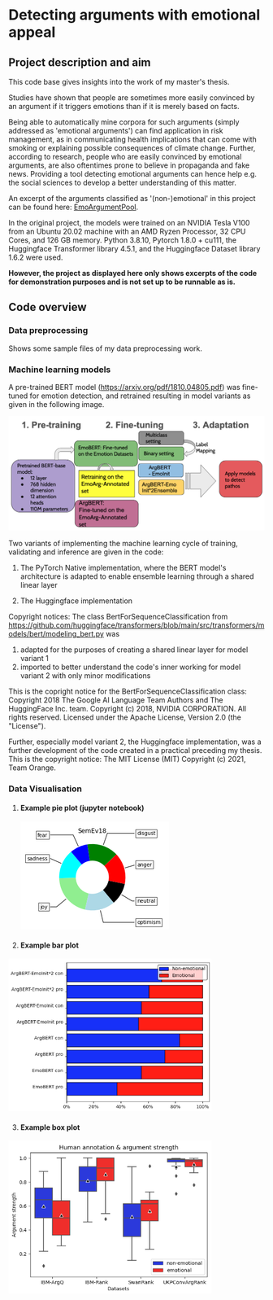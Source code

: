 # Detecting arguments with emotional appeal
## Project description and aim 



This code base gives insights into the work of my master's thesis. 

Studies have shown that people are sometimes more easily convinced by an argument if it triggers emotions than if it is merely based on facts.

Being able to automatically mine corpora for such arguments (simply addressed as 'emotional arguments') can find application in risk management, as in communicating health implications that can come with smoking or explaining possible consequences of climate change. 
Further, according to research, people who are easily convinced by emotional arguments, are also oftentimes prone to believe in propaganda and fake news. 
Providing a tool detecting emotional arguments can hence help e.g. the social sciences to develop a better understanding of this matter. 

An excerpt of the arguments classified as '(non-)emotional' in this project can be found here: <a href="https://github.com/Isa-May/EmoArgumentPool"> EmoArgumentPool</a>.

In the original project, the models were trained on an NVIDIA Tesla V100 from an Ubuntu 20.02 machine with an AMD Ryzen Processor, 32 CPU Cores, and 126 GB memory. Python 3.8.10, Pytorch 1.8.0 + cu111, the Huggingface Transformer library 4.5.1, and the Huggingface Dataset library 1.6.2 were used.

**However, the project as displayed here only shows excerpts of the code for demonstration purposes and is not set up to be runnable as is.**


## Code overview
### Data preprocessing
Shows some sample files of my data preprocessing work.

### Machine learning models
A pre-trained BERT model (https://arxiv.org/pdf/1810.04805.pdf) was fine-tuned for emotion detection, and retrained resulting in model variants as given in the following image. 

![My BERT variants](images/myBERTvariants.png)

Two variants of implementing the machine learning cycle of training, validating and inference are given in the code:

1) The PyTorch Native implementation, where the BERT model's architecture is adapted
to enable ensemble learning through a shared linear layer

2) The Huggingface implementation 

Copyright notices:
The class BertForSequenceClassification from https://github.com/huggingface/transformers/blob/main/src/transformers/models/bert/modeling_bert.py
was
1) adapted for the purposes of creating a shared linear layer for model variant 1
2) imported to better understand the code's inner working for model variant 2 with only minor modifications

This is the copright notice for the BertForSequenceClassification class: 
Copyright 2018 The Google AI Language Team Authors and The HuggingFace Inc. team.
Copyright (c) 2018, NVIDIA CORPORATION. All rights reserved.
Licensed under the Apache License, Version 2.0 (the "License").

Further, especially model variant 2, the Huggingface implementation, was a further development of the code 
created in a practical preceding my thesis. This is the copyright notice: 
The MIT License (MIT)
Copyright (c) 2021, Team Orange.

### Data Visualisation 
1. #### Example pie plot (jupyter notebook) 
   ![pieplots](images/pie_plot.png)

2. #### Example bar plot 
<img src="images/bar_plot.png" width="400" height="300">

3. #### Example box plot 
<img src="images/box_plots.png" width="400" height="300">
